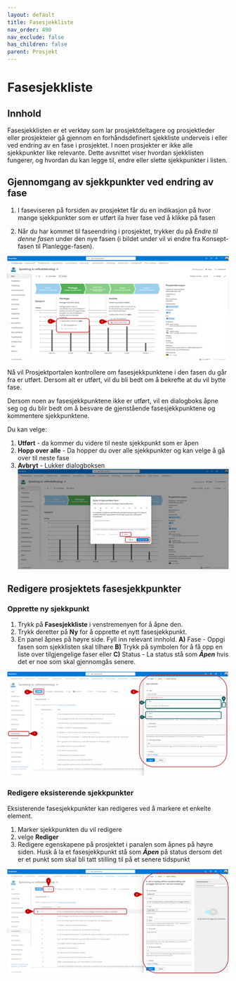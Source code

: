 ```yaml
---
layout: default
title: Fasesjekkliste
nav_order: 490
nav_exclude: false
has_children: false
parent: Prosjekt
---
```


# Fasesjekkliste


## Innhold

Fasesjekklisten er et verktøy som lar prosjektdeltagere og prosjektleder eller prosjekteier gå gjennom en forhåndsdefinert sjekkliste underveis i eller ved endring av en fase i prosjektet. I noen prosjekter er ikke alle sjekkpunkter like relevante. Dette avsnittet viser hvordan sjekklisten fungerer, og hvordan du kan legge til, endre eller slette sjekkpunkter i listen.

## Gjennomgang av sjekkpunkter ved endring av fase

1. I faseviseren på forsiden av prosjektet får du en indikasjon på hvor mange sjekkpunkter som er utført ila hver fase ved å klikke på fasen 

2. Når du har kommet til faseendring i prosjektet, trykker du på *Endre til denne fasen* under den nye fasen (i bildet under vil vi endre fra Konsept-fasen til Planlegge-fasen).

![](./media/49-Fasesjekkliste.png)


Nå vil Prosjektportalen kontrollere om fasesjekkpunktene i den fasen du går fra er utført. Dersom alt er utført, vil du bli bedt om å bekrefte at du vil bytte fase.

Dersom noen av fasesjekkpunktene ikke er utført, vil en dialogboks åpne seg og du blir bedt om å besvare de gjenstående
fasesjekkpunktene og kommentere sjekkpunktene.

Du kan velge: 
1. **Utført** - da kommer du videre til neste sjekkpunkt som er åpen
2. **Hopp over alle** - Da hopper du over alle sjekkpunkter og kan velge å gå over til neste fase 
3. **Avbryt** - Lukker dialogboksen
![](./media/49-Fasesjekkliste-Sjekkpunkt.png)

## Redigere prosjektets fasesjekkpunkter

### Opprette ny sjekkpunkt

1. Trykk på **Fasesjekkliste** i venstremenyen for å åpne den.
2. Trykk deretter på **Ny** for å opprette et nytt fasesjekkpunkt.
3. En panel åpnes på høyre side. Fyll inn relevant innhold.
   **A)** Fase - Oppgi fasen som sjekklisten skal tilhøre
   **B)** Trykk på symbolen for å få opp en liste over tilgjengelige faser eller 
   **C)** Status - La status stå som ***Åpen*** hvis det er noe som skal gjennomgås senere. 

![](./media/49-Fasesjekkliste-NySjekkpunkt.png)

### Redigere eksisterende sjekkpunkter
Eksisterende fasesjekkpunkter kan redigeres ved å markere et enkelte element.
1. Marker sjekkpunkten du vil redigere
2. velge **Rediger**
3. Redigere egenskapene på prosjektet i panalen som åpnes på høyre siden. Husk å la et fasesjekkpunkt stå som ***Åpen*** på status dersom det er et punkt som skal bli tatt stilling til på et senere tidspunkt

![](./media/49-Fasesjekkliste-RedigerSjekkpunkt.png)


